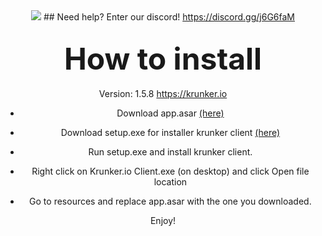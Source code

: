 <center><img src="https://i.imgur.com/Z2tkF5j.png">
## Need help? Enter our discord!
<a href="https://discord.gg/j6G6faM">https://discord.gg/j6G6faM</a>

## <font size="20px">How to install</font><br>
Version: 1.5.8 https://krunker.io

- Download app.asar <a href="#">(here)</a>

- Download setup.exe for installer krunker client <a href="https://client.krunker.io/setup.exe">(here)</a>

- Run setup.exe and install krunker client.

- Right click on Krunker.io Client.exe (on desktop) and click Open file location

- Go to resources and replace app.asar with the one you downloaded.

Enjoy! 
